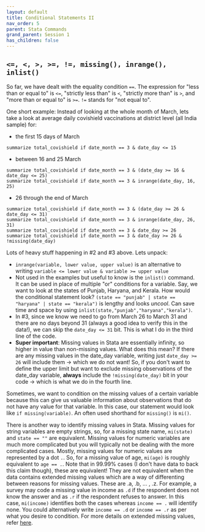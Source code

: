 ```yaml
---
layout: default
title: Conditional Statements II
nav_order: 5
parent: Stata Commands
grand_parent: Session 1
has_children: false
---
```



## ``<=, <, >, >=, !=, missing(), inrange(), inlist()``

So far, we have dealt with the equality condition ``==``. The expression for "less than or equal to" is ``<=``, "strictly less than" is ``<``, "strictly more than" is ``>``, and "more than or equal to" is ``>=``. ``!=`` stands for "not equal to".

One short example: Instead of looking at the whole month of March, lets take a look at average daily covishield vaccinations at district level (all India sample) for:

- the first 15 days of March 

```
summarize total_covishield if date_month == 3 & date_day <= 15
```

- between 16 and 25 March 

```
summarize total_covishield if date_month == 3 & (date_day >= 16 & date_day <= 25)
summarize total_covishield if date_month == 3 & inrange(date_day, 16, 25)
```

- 26 through the end of March

```
summarize total_covishield if date_month == 3 & (date_day >= 26 & date_day <= 31)
summarize total_covishield if date_month == 3 & inrange(date_day, 26, 31)
summarize total_covishield if date_month == 3 & date_day >= 26
summarize total_covishield if date_month == 3 & date_day >= 26 & !missing(date_day)
```

Lots of heavy stuff happening in #2 and #3 above. Lets unpack:

- ``inrange(variable, lower value, upper value)`` is an alternative to writing ``variable <= lower value & variable >= upper value``
- Not used in the examples but useful to know is the ``inlist()`` command. It can be used in place of multiple "or" conditions for a variable. Say, we want to look at the states of Punjab, Haryana, and Kerala. How would the conditional statement look? ``(state == "punjab" | state == "haryana" | state == "kerala")`` is lengthy and looks *uncool*. Can save time and space by using ``inlist(state,"punjab","haryana","kerala")``. 
- In #3, since we know we need to go from March 26 to March 31 and there are no days beyond 31 (always a good idea to verify this in the data!), we can skip the ``date_day <= 31`` bit. This is what I do in the third line of the code. 
- **Super important**: Missing values in Stata are essentially infinity, so higher in value than non-missing values. What does this mean? If there are any missing values in the date_day variable, writing just ``date_day >= 26`` will include them -> which we do not want! So, if you don't want to define the upper limit but want to exclude missing observations of the date_day variable, **always** include the ``!missing(date_day)`` bit in your code -> which is what we do in the fourth line.  

Sometimes, we want to condition on the missing values of a certain variable because this can give us valuable information about observations that do not have any value for that variable. In this case, our statement would look like ``if missing(variable)``. An often used shorthand for ``missing()`` is ``mi()``.

There is another way to identify missing values in Stata. Missing values for string variables are empty strings, so, for a missing state name, ``mi(state)`` and ``state == ""`` are equivalent. Missing values for numeric variables are much more complicated but you will typically not be dealing with the more complicated cases. Mostly, missing values for numeric values are represented by a dot ``.``. So, for a missing value of age, ``mi(age)`` is roughly equivalent to ``age == .``. Note that in 99.99% cases (I don't have data to back this claim though), these are equivalent! They are not equivalent when the data contains extended missing values which are a way of differenting between reasons for missing values. These are .a, .b, ... , .z. For example, a survey may code a missing value in income as ``.d`` if the respondent does not know the answer and as ``.r`` if the respondent refuses to answer. In this case, ``mi(income)`` identifies both the cases whereas ``income == .`` will identify none. You could alternatively write ``income == .d`` or ``income == .r`` as per what you desire to condition. For more details on extended missing values, refer [here](https://povertyaction.github.io/guides/cleaning/variablemanagement/missingvalues/#extended-missing-values-in-stata).

